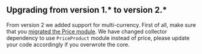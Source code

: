 

## Upgrading from version 1.* to version 2.*

From version 2 we added support for multi-currency. First of all, make sure that you [migrated the Price module](/docs/pbc/all/price-management/{{site.version}}/base-shop/install-and-upgrade/upgrade-modules/upgrade-the-price-module.html). We have changed collector dependency to use `PriceProduct` module instead of price, please update your code accordingly if you overwrote the core.
